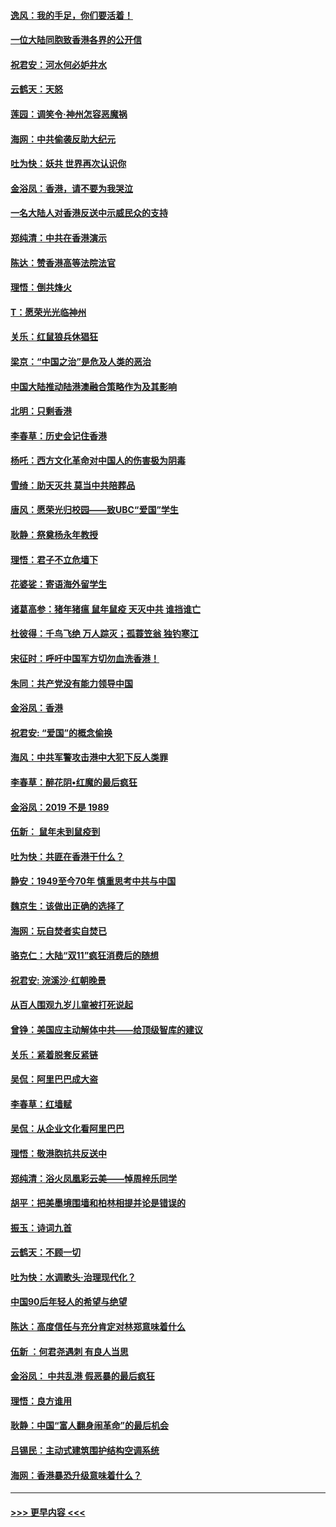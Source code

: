 #### [逸风：我的手足，你们要活着！](../pages/nsc993/n11676352.md?t=11240522) 
#### [一位大陆同胞致香港各界的公开信](../pages/nsc993/n11675761.md?t=11240522) 
#### [祝君安：河水何必妒井水](../pages/nsc993/n11675746.md?t=11240522) 
#### [云鹤天：天怒](../pages/nsc993/n11675718.md?t=11240522) 
#### [莲园：调笑令‧神州怎容恶魔祸](../pages/nsc993/n11675648.md?t=11240522) 
#### [海网：中共偷袭反助大纪元](../pages/nsc993/n11673515.md?t=11240522) 
#### [吐为快：妖共 世界再次认识你](../pages/nsc993/n11673506.md?t=11240522) 
#### [金浴凤：香港，请不要为我哭泣](../pages/nsc993/n11673248.md?t=11240522) 
#### [一名大陆人对香港反送中示威民众的支持](../pages/nsc993/n11672615.md?t=11240522) 
#### [郑纯清：中共在香港演示](../pages/nsc993/n11670539.md?t=11240522) 
#### [陈达：赞香港高等法院法官](../pages/nsc993/n11669542.md?t=11240522) 
#### [理悟：倒共烽火](../pages/nsc993/n11668844.md?t=11240522) 
#### [T：愿荣光光临神州](../pages/nsc993/n11668421.md?t=11240522) 
#### [关乐：红鼠狼兵休猖狂](../pages/nsc993/n11668378.md?t=11240522) 
#### [梁京：“中国之治”是危及人类的恶治](../pages/nsc993/n11668328.md?t=11240522) 
#### [中国大陆推动陆港澳融合策略作为及其影响](../pages/nsc993/n11668157.md?t=11240522) 
#### [北明：只剩香港](../pages/nsc993/n11668002.md?t=11240522) 
#### [李春草：历史会记住香港](../pages/nsc993/n11667927.md?t=11240522) 
#### [杨吒：西方文化革命对中国人的伤害极为阴毒](../pages/nsc993/n11664521.md?t=11240522) 
#### [雪绮：助天灭共 莫当中共陪葬品](../pages/nsc993/n11662650.md?t=11240522) 
#### [唐风：愿荣光归校园——致UBC“爱国”学生](../pages/nsc993/n11662194.md?t=11240522) 
#### [耿静：祭奠杨永年教授](../pages/nsc993/n11662514.md?t=11240522) 
#### [理悟：君子不立危墙下](../pages/nsc993/n11662172.md?t=11240522) 
#### [花婆娑：寄语海外留学生](../pages/nsc993/n11662121.md?t=11240522) 
#### [诸葛高参：猪年猪瘟 鼠年鼠疫 天灭中共 谁挡谁亡](../pages/nsc993/n11661980.md?t=11240522) 
#### [杜彼得：千鸟飞绝 万人踪灭；孤蓑笠翁 独钓寒江](../pages/nsc993/n11661170.md?t=11240522) 
#### [宋征时：呼吁中国军方切勿血洗香港！](../pages/nsc993/n11415318.md?t=11240522) 
#### [朱同：共产党没有能力领导中国](../pages/nsc993/n11660421.md?t=11240522) 
#### [金浴凤：香港](../pages/nsc993/n11660419.md?t=11240522) 
#### [祝君安: “爱国”的概念偷换](../pages/nsc993/n11659706.md?t=11240522) 
#### [海风：中共军警攻击港中大犯下反人类罪](../pages/nsc993/n11659632.md?t=11240522) 
#### [李春草：醉花阴•红魔的最后疯狂](../pages/nsc993/n11659287.md?t=11240522) 
#### [金浴凤：2019 不是 1989](../pages/nsc993/n11657663.md?t=11240522) 
#### [伍新： 鼠年未到鼠疫到](../pages/nsc993/n11655098.md?t=11240522) 
#### [吐为快：共匪在香港干什么？](../pages/nsc993/n11654891.md?t=11240522) 
#### [静安：1949至今70年 慎重思考中共与中国](../pages/nsc993/n11651244.md?t=11240522) 
#### [魏京生：该做出正确的选择了](../pages/nsc993/n11653084.md?t=11240522) 
#### [海网：玩自焚者实自焚已](../pages/nsc993/n11652423.md?t=11240522) 
#### [骆克仁：大陆“双11”疯狂消费后的随想](../pages/nsc993/n11652305.md?t=11240522) 
#### [祝君安: 浣溪沙·红朝晚景](../pages/nsc993/n11652258.md?t=11240522) 
#### [从百人围观九岁儿童被打死说起](../pages/nsc993/n11651030.md?t=11240522) 
#### [曾铮：美国应主动解体中共——给顶级智库的建议](../pages/nsc993/n11649888.md?t=11240522) 
#### [关乐：紧着脱套反紧链](../pages/nsc993/n11649069.md?t=11240522) 
#### [吴侃：阿里巴巴成大盗](../pages/nsc993/n11645523.md?t=11240522) 
#### [李春草：红墙赋](../pages/nsc993/n11646389.md?t=11240522) 
#### [吴侃：从企业文化看阿里巴巴](../pages/nsc993/n11645476.md?t=11240522) 
#### [理悟：敬港胞抗共反送中](../pages/nsc993/n11645466.md?t=11240522) 
#### [郑纯清：浴火凤凰彩云美——悼周梓乐同学](../pages/nsc993/n11645155.md?t=11240522) 
#### [胡平：把美墨境围墙和柏林相提并论是错误的](../pages/nsc993/n11645134.md?t=11240522) 
#### [振玉：诗词九首](../pages/nsc993/n11644081.md?t=11240522) 
#### [云鹤天：不顾一切](../pages/nsc993/n11643508.md?t=11240522) 
#### [吐为快：水调歌头·治理现代化？](../pages/nsc993/n11643485.md?t=11240522) 
#### [中国90后年轻人的希望与绝望](../pages/nsc993/n11642317.md?t=11240522) 
#### [陈达：高度信任与充分肯定对林郑意味着什么](../pages/nsc993/n11641441.md?t=11240522) 
#### [伍新 ：何君尧遇刺 有良人当思](../pages/nsc993/n11641503.md?t=11240522) 
#### [金浴凤： 中共乱港  假恶暴的最后疯狂](../pages/nsc993/n11641495.md?t=11240522) 
#### [理悟：良方谁用](../pages/nsc993/n11641463.md?t=11240522) 
#### [耿静：中国“富人翻身闹革命”的最后机会](../pages/nsc993/n11640655.md?t=11240522) 
#### [吕锡民：主动式建筑围护结构空调系统](../pages/nsc993/n11640168.md?t=11240522) 
#### [海网：香港暴恐升级意味着什么？](../pages/nsc993/n11635904.md?t=11240522) 

----
#### [ >>> 更早内容 <<< ](../indexes/nsc993-earlier.md)
